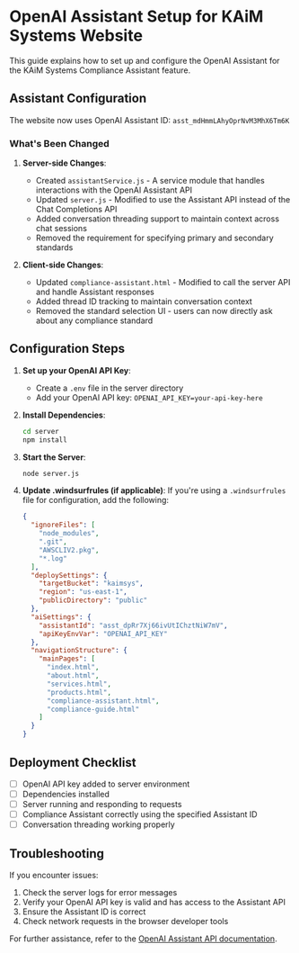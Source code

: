 # OpenAI Assistant Setup for KAiM Systems Website

This guide explains how to set up and configure the OpenAI Assistant for the KAiM Systems Compliance Assistant feature.

## Assistant Configuration

The website now uses OpenAI Assistant ID: `asst_mdHmmLAhyOprNvM3MhX6Tm6K`

### What's Been Changed

1. **Server-side Changes**:
   - Created `assistantService.js` - A service module that handles interactions with the OpenAI Assistant API
   - Updated `server.js` - Modified to use the Assistant API instead of the Chat Completions API
   - Added conversation threading support to maintain context across chat sessions
   - Removed the requirement for specifying primary and secondary standards

2. **Client-side Changes**:
   - Updated `compliance-assistant.html` - Modified to call the server API and handle Assistant responses
   - Added thread ID tracking to maintain conversation context
   - Removed the standard selection UI - users can now directly ask about any compliance standard

## Configuration Steps

1. **Set up your OpenAI API Key**:
   - Create a `.env` file in the server directory
   - Add your OpenAI API key: `OPENAI_API_KEY=your-api-key-here`

2. **Install Dependencies**:
   ```bash
   cd server
   npm install
   ```

3. **Start the Server**:
   ```bash
   node server.js
   ```

4. **Update .windsurfrules (if applicable)**:
   If you're using a `.windsurfrules` file for configuration, add the following:

   ```json
   {
     "ignoreFiles": [
       "node_modules",
       ".git",
       "AWSCLIV2.pkg",
       "*.log"
     ],
     "deploySettings": {
       "targetBucket": "kaimsys",
       "region": "us-east-1",
       "publicDirectory": "public"
     },
     "aiSettings": {
       "assistantId": "asst_dpRr7Xj66ivUtIChztNiW7mV",
       "apiKeyEnvVar": "OPENAI_API_KEY"
     },
     "navigationStructure": {
       "mainPages": [
         "index.html",
         "about.html",
         "services.html",
         "products.html",
         "compliance-assistant.html",
         "compliance-guide.html"
       ]
     }
   }
   ```

## Deployment Checklist

- [ ] OpenAI API key added to server environment
- [ ] Dependencies installed
- [ ] Server running and responding to requests
- [ ] Compliance Assistant correctly using the specified Assistant ID
- [ ] Conversation threading working properly

## Troubleshooting

If you encounter issues:

1. Check the server logs for error messages
2. Verify your OpenAI API key is valid and has access to the Assistant API
3. Ensure the Assistant ID is correct
4. Check network requests in the browser developer tools

For further assistance, refer to the [OpenAI Assistant API documentation](https://platform.openai.com/docs/assistants/overview).
